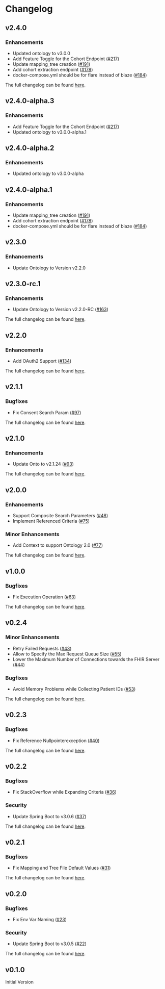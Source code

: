 # Changelog

## v2.4.0

### Enhancements

* Updated ontology to v3.0.0
* Add Feature Toggle for the Cohort Endpoint ([#217](https://github.com/medizininformatik-initiative/flare/pull/217))
* Update mapping_tree creation ([#191](https://github.com/medizininformatik-initiative/flare/issues/191))
* Add cohort extraction endpoint ([#178](https://github.com/medizininformatik-initiative/flare/issues/178))
* docker-compose.yml should be for flare instead of blaze ([#184](https://github.com/medizininformatik-initiative/flare/issues/184))

The full changelog can be found [here](https://github.com/medizininformatik-initiative/flare/milestone/15?closed=1).
 
## v2.4.0-alpha.3

### Enhancements

* Add Feature Toggle for the Cohort Endpoint ([#217](https://github.com/medizininformatik-initiative/flare/pull/217))
* Updated ontology to v3.0.0-alpha.1

## v2.4.0-alpha.2

### Enhancements

* Updated ontology to v3.0.0-alpha

## v2.4.0-alpha.1

### Enhancements

* Update mapping_tree creation ([#191](https://github.com/medizininformatik-initiative/flare/issues/191))
* Add cohort extraction endpoint ([#178](https://github.com/medizininformatik-initiative/flare/issues/178))
* docker-compose.yml should be for flare instead of blaze ([#184](https://github.com/medizininformatik-initiative/flare/issues/184))

## v2.3.0

### Enhancements

* Update Ontology to Version v2.2.0

## v2.3.0-rc.1

### Enhancements

* Update Ontology to Version v2.2.0-RC ([#163](https://github.com/medizininformatik-initiative/flare/issues/163))

The full changelog can be found [here](https://github.com/medizininformatik-initiative/flare/milestone/14?closed=1).

## v2.2.0

### Enhancements

* Add OAuth2 Support ([#134](https://github.com/medizininformatik-initiative/flare/issues/134))

The full changelog can be found [here](https://github.com/medizininformatik-initiative/flare/milestone/13?closed=1).

## v2.1.1

### Bugfixes

* Fix Consent Search Param ([#97](https://github.com/medizininformatik-initiative/flare/issues/97))

The full changelog can be found [here](https://github.com/medizininformatik-initiative/flare/milestone/11?closed=1).

## v2.1.0

### Enhancements

* Update Onto to v2.1.24 ([#93](https://github.com/medizininformatik-initiative/flare/pull/93))

The full changelog can be found [here](https://github.com/medizininformatik-initiative/flare/milestone/10?closed=1).

## v2.0.0

### Enhancements

* Support Composite Search Parameters ([#48](https://github.com/medizininformatik-initiative/flare/issues/48))
* Implement Referenced Criteria ([#75](https://github.com/medizininformatik-initiative/flare/pull/75))

### Minor Enhancements

* Add Context to support Ontology 2.0 ([#77](https://github.com/medizininformatik-initiative/flare/pull/77))

The full changelog can be found [here](https://github.com/medizininformatik-initiative/flare/milestone/9?closed=1).

## v1.0.0

### Bugfixes

* Fix Execution Operation ([#63](https://github.com/medizininformatik-initiative/flare/pull/63))

The full changelog can be found [here](https://github.com/medizininformatik-initiative/flare/milestone/8?closed=1).

## v0.2.4

### Minor Enhancements

* Retry Failed Requests ([#43](https://github.com/medizininformatik-initiative/flare/pull/43))
* Allow to Specify the Max Request Queue Size ([#55](https://github.com/medizininformatik-initiative/flare/pull/55))
* Lower the Maximum Number of Connections towards the FHIR Server ([#44](https://github.com/medizininformatik-initiative/flare/pull/44))

### Bugfixes

* Avoid Memory Problems while Collecting Patient IDs ([#53](https://github.com/medizininformatik-initiative/flare/pull/53))

The full changelog can be found [here](https://github.com/medizininformatik-initiative/flare/milestone/7?closed=1).

## v0.2.3

### Bugfixes

* Fix Reference Nullpointerexception ([#40](https://github.com/medizininformatik-initiative/flare/pull/40))

The full changelog can be found [here](https://github.com/medizininformatik-initiative/flare/milestone/6?closed=1).

## v0.2.2

### Bugfixes

* Fix StackOverflow while Expanding Criteria ([#36](https://github.com/medizininformatik-initiative/flare/pull/36))

### Security

* Update Spring Boot to v3.0.6 ([#37](https://github.com/medizininformatik-initiative/flare/pull/37))

The full changelog can be found [here](https://github.com/medizininformatik-initiative/flare/milestone/5?closed=1).

## v0.2.1

### Bugfixes

* Fix Mapping and Tree File Default Values ([#31](https://github.com/medizininformatik-initiative/flare/pull/31))

The full changelog can be found [here](https://github.com/medizininformatik-initiative/flare/milestone/3?closed=1).

## v0.2.0

### Bugfixes

* Fix Env Var Naming ([#23](https://github.com/medizininformatik-initiative/flare/pull/23))

### Security

* Update Spring Boot to v3.0.5 ([#22](https://github.com/medizininformatik-initiative/flare/pull/22))

The full changelog can be found [here](https://github.com/medizininformatik-initiative/flare/milestone/2?closed=1).

## v0.1.0

Initial Version
